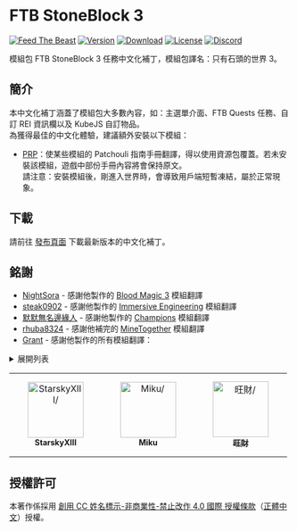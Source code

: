 # FTB StoneBlock 3

[![Feed The Beast][feedthebeast]][ftbstoneblock3]
[![Version][version_badge]][version_link]
[![Download][download_total]][version_link]
[![License][license_badge]][license]
[![Discord][discord_badge]][discord]

模組包 FTB StoneBlock 3 任務中文化補丁，模組包譯名：只有石頭的世界 3。

## **簡介**

本中文化補丁涵蓋了模組包大多數內容，如：主選單介面、FTB Quests 任務、自訂 REI 資訊欄以及 KubeJS 自訂物品。<br>
為獲得最佳的中文化體驗，建議額外安裝以下模組：

* [PRP]：使某些模組的 Patchouli 指南手冊翻譯，得以使用資源包覆蓋。若未安裝該模組，遊戲中部份手冊內容將會保持原文。<br>
請注意：安裝模組後，剛進入世界時，會導致用戶端短暫凍結，屬於正常現象。

## **下載**

請前往 [發布頁面][version_link] 下載最新版本的中文化補丁。

## **銘謝**
* [NightSora] - 感謝他製作的 [Blood Magic 3][bloodmagic3] 模組翻譯
* [steak0902] - 感謝他製作的 [Immersive Engineering][immersiveengineering] 模組翻譯
* [默默無名邊緣人][alan40201] - 感謝他製作的 [Champions][champions] 模組翻譯
* [rhuba8324] - 感謝他補完的 [MineTogether][minetogether] 模組翻譯
* [Grant] - 感謝他製作的所有模組翻譯：

<details>
  <summary>展開列表</summary>
   <ul>
    <li>Macaw's Bridges</li>
    <li>Macaw's Doors</li>
    <li>Macaw's Fences and Walls</li>
    <li>Macaw's Furniture Macaw's</li>
    <li>Roofs Macaw's Trapdoors</li>
    <li>Macaw's Windows</li>
    <li>Simply Light</li>
    <li>Supplementaries</li>
    <li>Tinkers' Construct</li>
</details>

<!-- readme contributors -->

<table>
<tr>
    <td align="center" style="word-wrap: break-word; width: 150.0; height: 150.0">
        <a href=https://github.com/StarskyXIII>
            <img src=https://avatars.githubusercontent.com/u/71606873?v=4 width="100;"  alt=StarskyXIII/>
            <br />
            <sub style="font-size:14px"><b>StarskyXIII</b></sub>
        </a>
    </td>
    <td align="center" style="word-wrap: break-word; width: 150.0; height: 150.0">
        <a href=https://github.com/xMikux>
            <img src=https://avatars.githubusercontent.com/u/26039249?v=4 width="100;"  alt=Miku/>
            <br />
            <sub style="font-size:14px"><b>Miku</b></sub>
        </a>
    </td>
    <td align="center" style="word-wrap: break-word; width: 150.0; height: 150.0">
        <a href=https://github.com/Jeffku0107>
            <img src=https://avatars.githubusercontent.com/u/76643322?v=4 width="100;"  alt=旺財/>
            <br />
            <sub style="font-size:14px"><b>旺財</b></sub>
        </a>
    </td>
</tr>
</table>

## **授權許可**

本著作係採用 [創用 CC 姓名標示-非商業性-禁止改作 4.0 國際 授權條款][license]（[正體中文]）授權。

<!-- Badges -->
[feedthebeast]: https://img.shields.io/badge/Feed_The_Beast-FTB_StoneBlock_3-red
[version_badge]: https://img.shields.io/github/v/release/TeamKugimiya/FTB-StoneBlock-3?include_prereleases
[version_link]: https://github.com/TeamKugimiya/FTB-StoneBlock-3/releases/latest
[download_total]: https://img.shields.io/github/downloads/TeamKugimiya/FTB-StoneBlock-3/total
[license_badge]: https://img.shields.io/badge/License-CC%20BY--NC--ND%204.0-orange
[discord_badge]: https://img.shields.io/discord/947630690315411476?logo=discord

<!-- Links -->
[ftbstoneblock3]: https://www.feed-the-beast.com/modpacks/100-ftb-stoneblock-3
[bloodmagic3]: https://forum.gamer.com.tw/C.php?bsn=18673&snA=197467
[immersiveengineering]: https://forum.gamer.com.tw/C.php?bsn=18673&snA=196127
[champions]: https://github.com/xMikux/ModsTranslationPack/pull/28
[minetogether]: https://github.com/xMikux/ModsTranslationPack/pull/29
[discord]: https://discord.gg/7BbPMtygHU
[prp]: https://www.curseforge.com/minecraft/mc-mods/prp
[正體中文]: https://creativecommons.org/licenses/by-nc-nd/4.0/deed.zh_TW
[license]: LICENSE

<!-- Credit -->
[NightSora]: https://home.gamer.com.tw/homeindex.php?owner=n0935850816
[steak0902]: https://home.gamer.com.tw/homeindex.php?owner=minecraft15
[alan40201]: https://home.gamer.com.tw/profile/index.php?&owner=alan40201
[rhuba8324]: https://github.com/rhuba8324
[Grant]: https://grant88.pixnet.net/blog
